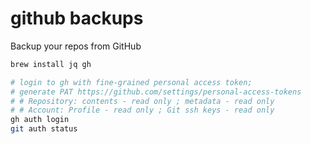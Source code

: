 # github backups

Backup your repos from GitHub

```bash
brew install jq gh

# login to gh with fine-grained personal access token;
# generate PAT https://github.com/settings/personal-access-tokens
# # Repository: contents - read only ; metadata - read only
# # Account: Profile - read only ; Git ssh keys - read only
gh auth login
git auth status

```